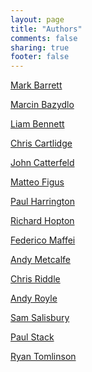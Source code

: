 ```yaml
---
layout: page
title: "Authors"
comments: false
sharing: true
footer: false
---
```


[Mark Barrett]

[Marcin Bazydlo]

[Liam Bennett]

[Chris Cartlidge]

[John Catterfeld]

[Matteo Figus]

[Paul Harrington]

[Richard Hopton]

[Federico Maffei]

[Andy Metcalfe]

[Chris Riddle]

[Andy Royle]

[Sam Salisbury]

[Paul Stack]

[Ryan Tomlinson]


[Paul Harrington]:/blog/authors/pharrington.html
[Mark Barrett]:/blog/authors/mbarrett.html
[Richard Hopton]:/blog/authors/rhopton.html
[Andy Metcalfe]:/blog/authors/ametcalfe.html
[Paul Stack]:/blog/authors/pstack.html
[Marcin Bazydlo]:/blog/authors/mbazydlo.html
[Andy Royle]:/blog/authors/aroyle.html
[John Catterfeld]:/blog/authors/jcatterfeld.html
[Ryan Tomlinson]:/blog/authors/rtomlinson.html
[Matteo Figus]:/blog/authors/mfigus.html
[Liam Bennett]:/blog/authors/lbennett.html
[Sam Salisbury]:/blog/authors/ssalisbury.html
[Chris Riddle]:/blog/authors/criddle.html
[Federico Maffei]:/blog/authors/fmaffei.html
[Chris Cartlidge]:/blog/authors/ccartlidge.html